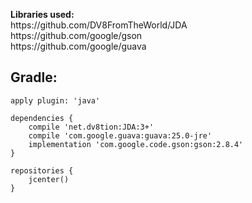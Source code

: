 <p><b>Libraries used:</b>
</br>https://github.com/DV8FromTheWorld/JDA</b>
</br>https://github.com/google/gson
</br>https://github.com/google/guava
</p>

<h2>Gradle:</h2>

```
apply plugin: 'java'

dependencies {
    compile 'net.dv8tion:JDA:3+'
    compile 'com.google.guava:guava:25.0-jre'
    implementation 'com.google.code.gson:gson:2.8.4'
}

repositories {
    jcenter()
}
```
